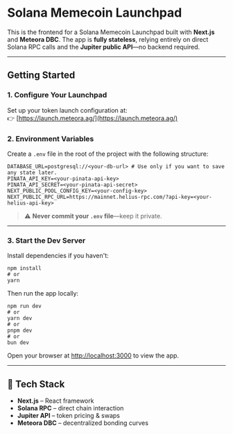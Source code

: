 # Solana Memecoin Launchpad

This is the frontend for a Solana Memecoin Launchpad built with **Next.js** and **Meteora DBC**. The app is **fully stateless**, relying entirely on direct Solana RPC calls and the **Jupiter public API**—no backend required.

---

## Getting Started

### 1. Configure Your Launchpad

Set up your token launch configuration at:  
👉 [https://launch.meteora.ag/](https://launch.meteora.ag/)

### 2. Environment Variables

Create a `.env` file in the root of the project with the following structure:

```
DATABASE_URL=postgresql://<your-db-url> # Use only if you want to save any state later.
PINATA_API_KEY=<your-pinata-api-key>
PINATA_API_SECRET=<your-pinata-api-secret>
NEXT_PUBLIC_POOL_CONFIG_KEY=<your-config-key>
NEXT_PUBLIC_RPC_URL=https://mainnet.helius-rpc.com/?api-key=<your-helius-api-key>
```

> ⚠️ **Never commit your `.env` file**—keep it private.

---

### 3. Start the Dev Server

Install dependencies if you haven't:

```
npm install
# or
yarn
```

Then run the app locally:

```
npm run dev
# or
yarn dev
# or
pnpm dev
# or
bun dev
```

Open your browser at [http://localhost:3000](http://localhost:3000) to view the app.

---

## 🧱 Tech Stack

- **Next.js** – React framework  
- **Solana RPC** – direct chain interaction  
- **Jupiter API** – token pricing & swaps  
- **Meteora DBC** – decentralized bonding curves
